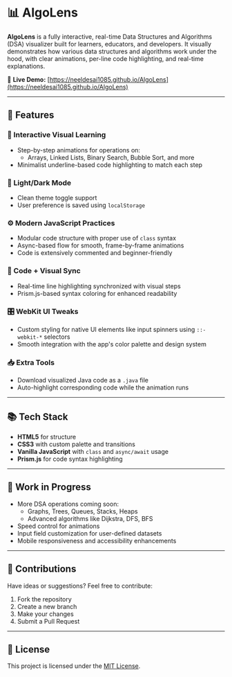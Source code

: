# 📊 AlgoLens

**AlgoLens** is a fully interactive, real-time Data Structures and Algorithms (DSA) visualizer built for learners, educators, and developers. It visually demonstrates how various data structures and algorithms work under the hood, with clear animations, per-line code highlighting, and real-time explanations.

🔗 **Live Demo:** [https://neeldesai1085.github.io/AlgoLens](https://neeldesai1085.github.io/AlgoLens)

---

## 🌟 Features

### 🧠 Interactive Visual Learning
- Step-by-step animations for operations on:
  - Arrays, Linked Lists, Binary Search, Bubble Sort, and more
- Minimalist underline-based code highlighting to match each step

### 🎨 Light/Dark Mode
- Clean theme toggle support
- User preference is saved using `localStorage`

### ⚙️ Modern JavaScript Practices
- Modular code structure with proper use of `class` syntax
- Async-based flow for smooth, frame-by-frame animations
- Code is extensively commented and beginner-friendly

### 📄 Code + Visual Sync
- Real-time line highlighting synchronized with visual steps
- Prism.js-based syntax coloring for enhanced readability

### 🎛️ WebKit UI Tweaks
- Custom styling for native UI elements like input spinners using `::-webkit-*` selectors
- Smooth integration with the app's color palette and design system

### 📥 Extra Tools
- Download visualized Java code as a `.java` file
- Auto-highlight corresponding code while the animation runs

---

## 📚 Tech Stack

- **HTML5** for structure  
- **CSS3** with custom palette and transitions  
- **Vanilla JavaScript** with `class` and `async/await` usage  
- **Prism.js** for code syntax highlighting  

---

## 🚧 Work in Progress

- More DSA operations coming soon:
  - Graphs, Trees, Queues, Stacks, Heaps
  - Advanced algorithms like Dijkstra, DFS, BFS
- Speed control for animations
- Input field customization for user-defined datasets
- Mobile responsiveness and accessibility enhancements

---

## 🤝 Contributions

Have ideas or suggestions? Feel free to contribute:

1. Fork the repository
2. Create a new branch
3. Make your changes
4. Submit a Pull Request

---

## 📄 License

This project is licensed under the [MIT License](LICENSE).
